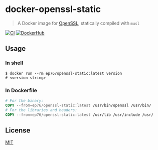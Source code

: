 # docker-openssl-static

> A Docker image for [OpenSSL](https://www.openssl.org),
> statically compiled with `musl`

[![CI](https://github.com/ep76/docker-openssl-static/actions/workflows/ci.yml/badge.svg?branch=main)](
  https://github.com/ep76/docker-openssl-static/actions/workflows/ci.yml
)
[![DockerHub](https://img.shields.io/docker/v/ep76/openssl-static/latest)](
  https://hub.docker.com/r/ep76/openssl-static/tags?page=1&ordering=last_updated
)

## Usage

### In shell

```shell
$ docker run --rm ep76/openssl-static:latest version
# <version string>
```

### In Dockerfile

```Dockerfile
# For the binary:
COPY --from=ep76/openssl-static:latest /usr/bin/openssl /usr/bin/
# For the libraries and headers:
COPY --from=ep76/openssl-static:latest /usr/lib /usr/include /usr/
```

## License

[MIT](./LICENSE)

